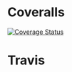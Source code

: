 # Coveralls
[![Coverage Status](https://coveralls.io/repos/github/gg60/mds3_unittesting_2019/badge.svg?branch=master)](https://coveralls.io/github/gg60/mds3_unittesting_2019?branch=master)

# Travis

